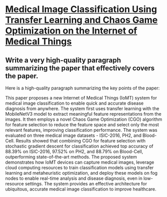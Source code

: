 # [Medical Image Classification Using Transfer Learning and Chaos Game   Optimization on the Internet of Medical Things](https://arxiv.org/abs/2312.07437)

## Write a very high-quality paragraph summarizing the paper that effectively covers the paper.

 Here is a high-quality paragraph summarizing the key points of the paper:

This paper proposes a new Internet of Medical Things (IoMT) system for medical image classification to enable quick and accurate disease diagnosis from anywhere. The system first uses transfer learning with the MobileNetV3 model to extract meaningful feature representations from the images. It then employs a novel Chaos Game Optimization (CGO) algorithm for feature selection to reduce the feature space and select only the most relevant features, improving classification performance. The system was evaluated on three medical image datasets - ISIC-2016, PH2, and Blood-Cell. Results showed that combining CGO for feature selection with stochastic gradient descent for classification achieved top accuracy of 88.39\% on ISIC-2016, 97.52\% on PH2, and 88.79\% on Blood-Cell, outperforming state-of-the-art methods. The proposed system demonstrates how IoMT devices can capture medical images, leverage cloud computing resources to train classification models using transfer learning and metaheuristic optimization, and deploy these models on fog nodes to enable real-time analysis and disease diagnosis, even in low-resource settings. The system provides an effective architecture for ubiquitous, accurate medical image classification to improve healthcare.
